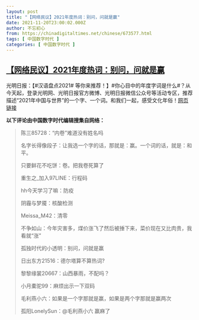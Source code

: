 ```yaml
---
layout: post
title: "【网络民议】2021年度热词：别问，问就是赢"
date: 2021-11-20T23:00:02.000Z
author: 不忘初心
from: https://chinadigitaltimes.net/chinese/673577.html
tags: [ 中国数字时代 ]
categories: [ 中国数字时代 ]
---
```

<!--1637449202000-->
[【网络民议】2021年度热词：别问，问就是赢](https://chinadigitaltimes.net/chinese/673577.html)
------

<div>
<p>光明日报：【#汉语盘点2021# 等你来推荐！】#你心目中的年度字词是什么#？从今天起，登录光明网、光明日报官方微博、光明日报微信公众号等活动专区，推荐描述“2021年中国与世界”的一个字、一个词。和我们一起，感受文化年俗！<a href="https://topics.gmw.cn/node_142426.htm?mark_id=999_reallog_mark_ad%253A999%257CWeiboADNatural">网页链接</a></p><p><strong>以下评论由中国数字时代编辑搜集自网络：</strong></p><blockquote><p>陈三85728：“内卷”难道没有姓名吗</p><p>名字长得像段子：让我选一个字的话，那就是：赢。一个词的话，就是：和平。</p><p>只要鲜花不吃饼：卷。把我卷死算了</p><p>重生之_加入97LINE：行程码</p><p>hh今天学习了嘛：防疫</p><p>阴霾与梦魇：核酸检测</p><p>Meissa_M42：清零</p><p>不争如山：今年灾害多，煤价涨飞了然后被捶下来，菜价现在又比肉贵，我看就“涨”</p><p>孤独时代的小透明：别问，问就是赢</p><p>日出东方21516：德尔塔算不算热词?</p><p>黎黎缘裳20667：山西暴雨，不配吗？</p><p>小月橐驼99：麻烦出示一下双码</p><p>毛利燕小六：如果是一个字那就是赢，如果是两个字那就是赢两次</p><p>孤阳LonelySun：@毛利燕小六 赢麻了</p></blockquote>
</div>
